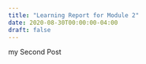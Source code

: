 ```yaml
---
title: "Learning Report for Module 2"
date: 2020-08-30T00:00:00-04:00
draft: false
---
```


my Second Post
